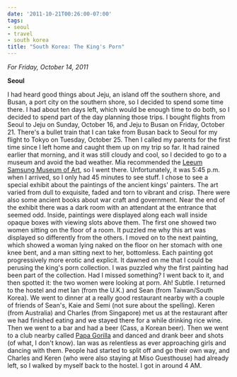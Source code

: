 ```yaml
---
date: '2011-10-21T00:26:00-07:00'
tags:
- seoul
- travel
- south korea
title: "South Korea: The King's Porn"
---
```


*For Friday, October 14, 2011*

**Seoul**

I had heard good things about Jeju, an island off the southern shore, and Busan, a port city on the southern shore, so I decided to spend some time there. I had about ten days left, which would be enough time to do both, so I decided to spend part of the day planning those trips. I bought flights from Seoul to Jeju on Sunday, October 16, and Jeju to Busan on Friday, October 21. There's a bullet train that I can take from Busan back to Seoul for my flight to Tokyo on Tuesday, October 25. Then I called my parents for the first time since I left home and caught them up on my trip so far. It had rained earlier that morning, and it was still cloudy and cool, so I decided to go to a museum and avoid the bad weather. Mia recommended the [Leeum Samsung Museum of Art](https://www.google.com/search?q=Leeum+Samsung+Museum+of+Art), so I went there. Unfortunately, it was 5:45 p.m. when I arrived, so I only had 45 minutes to see stuff. I chose to see a special exhibit about the paintings of the ancient kings' painters. The art varied from dull to exquisite, faded and torn to vibrant and crisp. There were also some ancient books about war craft and government. Near the end of the exhibit there was a dark room with an attendant at the entrance that seemed odd. Inside, paintings were displayed along each wall inside opaque boxes with viewing slots above them. The first one showed two women sitting on the floor of a room. It puzzled me why this art was displayed so differently from the others. I moved on to the next painting, which showed a woman lying naked on the floor on her stomach with one knee bent, and a man sitting next to her, bottomless. Each painting got progressively more erotic and explicit. It dawned on me that I could be perusing the king's porn collection. I was puzzled why the first painting had been part of the collection. Had I missed something? I went back to it, and then spotted it: the two women were looking at porn. Ah! Subtle. I returned to the hostel and met Ian (from the U.K.) and Sean (from Taiwan/South Korea). We went to dinner at a really good restaurant nearby with a couple of friends of Sean's, Kaie and Semi (not sure about the spelling). Keren (from Australia) and Charles (from Singapore) met us at the restaurant after we had finished eating and we stayed there for a while drinking rice wine. Then we went to a bar and had a beer (Cass, a Korean beer). Then we went to a club nearby called [Papa Gorilla](http://papagorilla.com/) and danced and drank beer and shots (of what, I don't know). Ian was as relentless as ever approaching girls and dancing with them. People had started to split off and go their own way, and Charles and Keren (who were also staying at Miso Guesthouse) had already left, so I walked by myself back to the hostel. I got in around 4 AM.

